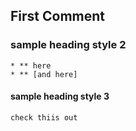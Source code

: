 ## First Comment

### sample heading style 2

	* ** here
	* ** [and here]

#### sample heading style 3

```
check thiis out
```
